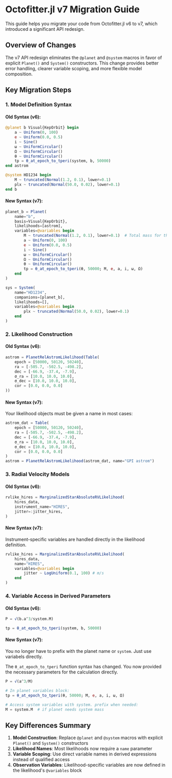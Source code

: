 # Octofitter.jl v7 Migration Guide

This guide helps you migrate your code from Octofitter.jl v6 to v7, which introduced a significant API redesign.

## Overview of Changes

The v7 API redesign eliminates the `@planet` and `@system` macros in favor of explicit `Planet()` and `System()` constructors. This change provides better error handling, clearer variable scoping, and more flexible model composition.

## Key Migration Steps

### 1. Model Definition Syntax

#### Old Syntax (v6):
```julia
@planet b Visual{KepOrbit} begin
    a ~ Uniform(0, 100)
    e ~ Uniform(0.0, 0.5)
    i ~ Sine()
    ω ~ UniformCircular()
    Ω ~ UniformCircular()
    θ ~ UniformCircular()
    tp = θ_at_epoch_to_tperi(system, b, 50000)
end astrom

@system HD1234 begin
    M ~ truncated(Normal(1.2, 0.1), lower=0.1)
    plx ~ truncated(Normal(50.0, 0.02), lower=0.1)
end b
```

#### New Syntax (v7):
```julia
planet_b = Planet(
    name="b",
    basis=Visual{KepOrbit},
    likelihoods=[astrom],
    variables=@variables begin
        M ~ truncated(Normal(1.2, 0.1), lower=0.1)  # Total mass for this orbit
        a ~ Uniform(0, 100)
        e ~ Uniform(0.0, 0.5)
        i ~ Sine()
        ω ~ UniformCircular()
        Ω ~ UniformCircular()
        θ ~ UniformCircular()
        tp = θ_at_epoch_to_tperi(θ, 50000; M, e, a, i, ω, Ω)
    end
)

sys = System(
    name="HD1234",
    companions=[planet_b],
    likelihoods=[],
    variables=@variables begin
        plx ~ truncated(Normal(50.0, 0.02), lower=0.1)
    end
)
```

### 2. Likelihood Construction

#### Old Syntax (v6):
```julia
astrom = PlanetRelAstromLikelihood(Table(
    epoch = [50000, 50120, 50240],
    ra = [-505.7, -502.5, -498.2],
    dec = [-66.9, -37.4, -7.9],
    σ_ra = [10.0, 10.0, 10.0],
    σ_dec = [10.0, 10.0, 10.0],
    cor = [0.0, 0.0, 0.0]
))
```

#### New Syntax (v7):

Your likelihood objects must be given a name in most cases:
```julia
astrom_dat = Table(
    epoch = [50000, 50120, 50240],
    ra = [-505.7, -502.5, -498.2],
    dec = [-66.9, -37.4, -7.9],
    σ_ra = [10.0, 10.0, 10.0],
    σ_dec = [10.0, 10.0, 10.0],
    cor = [0.0, 0.0, 0.0]
)
astrom = PlanetRelAstromLikelihood(astrom_dat, name="GPI astrom")
```

### 3. Radial Velocity Models

#### Old Syntax (v6):
```julia
rvlike_hires = MarginalizedStarAbsoluteRVLikelihood(
    hires_data,
    instrument_name="HIRES",
    jitter=:jitter_hires,
)
```

#### New Syntax (v7):
Instrument-specific variables are handled directly in the likelihood definition.
```julia
rvlike_hires = MarginalizedStarAbsoluteRVLikelihood(
    hires_data,
    name="HIRES",
    variables=@variables begin
        jitter ~ LogUniform(0.1, 100) # m/s
    end
)
```

### 4. Variable Access in Derived Parameters

#### Old Syntax (v6):
```julia
P = √(b.a^3/system.M)

tp = θ_at_epoch_to_tperi(system, b, 50000)
```

#### New Syntax (v7):

You no longer have to prefix with the planet name or `system`. Just use variabels directly.

The `θ_at_epoch_to_tperi` function syntax has changed. You now provided the necessary parameters for the calculation directly.

```julia
P = √(a^3/M)

# In planet variables block:
tp = θ_at_epoch_to_tperi(θ, 50000; M, e, a, i, ω, Ω)

# Access system variables with system. prefix when needed:
M = system.M  # if planet needs system mass
```


## Key Differences Summary

1. **Model Construction**: Replace `@planet` and `@system` macros with explicit `Planet()` and `System()` constructors
2. **Likelihood Names**: Most likelihoods now require a `name` parameter
3. **Variable Scoping**: Use direct variable names in derived expressions instead of qualified access
4. **Observation Variables**: Likelihood-specific variables are now defined in the likelihood's `@variables` block

